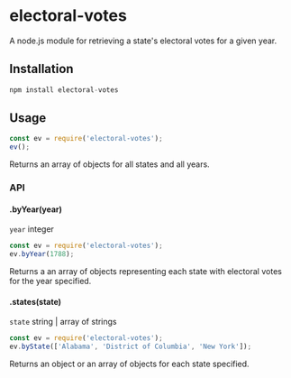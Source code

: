 # electoral-votes

A node.js module for retrieving a state's electoral votes for a given year.


## Installation
```js
npm install electoral-votes
````

## Usage
```js
const ev = require('electoral-votes');
ev();
````
Returns an array of objects for all states and all years.
### API
#### .byYear(year)
`year` integer

```js
const ev = require('electoral-votes');
ev.byYear(1788);
```
Returns a an array of objects representing each state with electoral votes for the year specified.

#### .states(state)
`state` string | array of strings
```js
const ev = require('electoral-votes');
ev.byState(['Alabama', 'District of Columbia', 'New York']);
```
Returns an object or an array of objects for each state specified.
